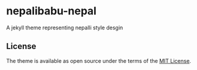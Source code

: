 # nepalibabu-nepal
A jekyll theme representing nepalli style desgin

## License

The theme is available as open source under the terms of the [MIT License](https://opensource.org/licenses/MIT).
